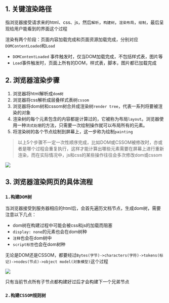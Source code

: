 ## 1. 关键渲染路径
指浏览器接受请求来的html、css、js，然后`解析`，`构建树`，`渲染布局`，`绘制`，最后呈现给用户能看到的界面这个过程

渲染有两个阶段：页面内容加载完成和页面资源加载完成，分别对应`DOMContentLoaded`和`Load`

- `DOMContentLoaded` 事件触发时，仅当DOM加载完成，不包括样式表，图片等
- `Load`事件触发时，页面上所有的DOM，样式表，脚本，图片都已加载完成

## 2. 浏览器渲染步骤

1. 浏览器将html解析成`dom树`
2. 浏览器将css解析成层叠样式表树`cssom`
3. 浏览器将dom树和cssom树合并成渲染树`render tree`，代表一系列将要被渲染的对象
4. 渲染树的每个元素包含的内容都是计算过的，它被称为布局`layout`。浏览器使用一种`流式处理`的方法，只需要一次绘制操作就可以布局所有的元素。
5. 将渲染树的各个节点绘制到屏幕上，这一步称为绘制`painting`

> 以上5个步骤不一定一次性顺序完成，比如DOM或CSSOM被修改时，亦或者是哪个过程会重复执行，这样才能计算出哪些元素需要在屏幕上进行重新渲染，而在实际情况中，js和css的某些操作往往会多次修改dom或cssom

<p>
<img src="//upload-images.jianshu.io/upload_images/3534846-00ef9f3d405462ef.png?imageMogr2/auto-orient/strip|imageView2/2/format/webp" />
</p>

## 3. 浏览器渲染网页的具体流程
### `1.构建DOM树`
当浏览器接受到服务器相应的html后，会首先遍历文档节点，生成dom树，需要注意以下几点：
- dom树在构建过程中可能会被css和js的加载而阻塞
- `display: none`的元素也会在dom树种
- `注释`也会在dom树中
- `script标签`也会在dom树种

无论是DOM还是CSSOM，都要经过`Bytes(字节)->characters(字符)->tokens(标记)->nodes(节点)->object model(对象模型)`这个过程
<p>
<img src="//upload-images.jianshu.io/upload_images/3534846-770586311bb543d6?imageMogr2/auto-orient/strip|imageView2/2/format/webp" />
</p>
只有当前节点所有子节点都构建好过后才会构建下一个兄弟节点

### `2.构建CSSOM规则树`
